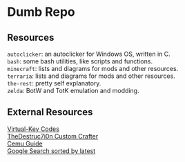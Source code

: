 # Dumb Repo
## Resources
`autoclicker`: an autoclicker for Windows OS, written in C.
<br>`bash`: some bash utilities, like scripts and functions.
<br>`minecraft`: lists and diagrams for mods and other resources.
<br>`terraria`: lists and diagrams for mods and other resources.
<br>`the-rest`: pretty self explanatory.
<br>`zelda`: BotW and TotK emulation and modding.
## External Resources
[Virtual-Key Codes](https://learn.microsoft.com/en-us/windows/win32/inputdev/virtual-key-codes)
<br>[TheDestruc7i0n Custom Crafter](https://crafting.thedestruc7i0n.ca/)
<br>[Cemu Guide](https://cemu.cfw.guide/)
<br>[Google Search sorted by latest](https://cse.google.com/cse?cx=4416977100c5544ee)
